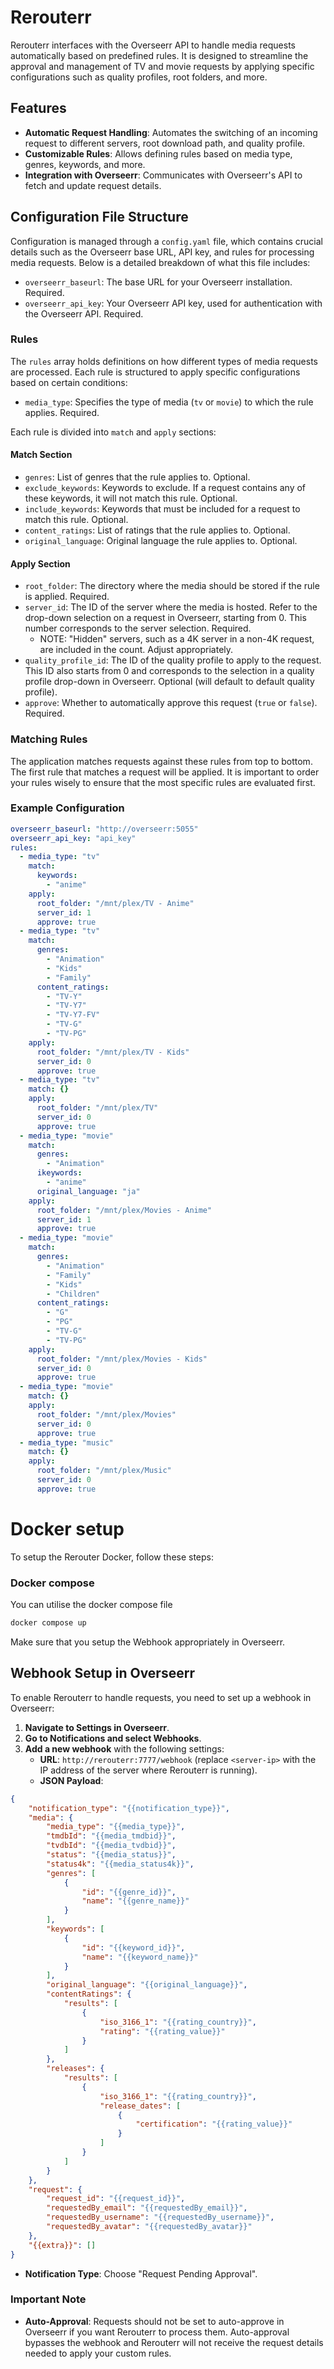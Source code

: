 # Rerouterr

Rerouterr interfaces with the Overseerr API to handle media requests automatically based on predefined rules. It is designed to streamline the approval and management of TV and movie requests by applying specific configurations such as quality profiles, root folders, and more.

## Features

- **Automatic Request Handling**: Automates the switching of an incoming request to different servers, root download path, and quality profile.
- **Customizable Rules**: Allows defining rules based on media type, genres, keywords, and more.
- **Integration with Overseerr**: Communicates with Overseerr's API to fetch and update request details.

## Configuration File Structure

Configuration is managed through a `config.yaml` file, which contains crucial details such as the Overseerr base URL, API key, and rules for processing media requests. Below is a detailed breakdown of what this file includes:

- `overseerr_baseurl`: The base URL for your Overseerr installation. Required.
- `overseerr_api_key`: Your Overseerr API key, used for authentication with the Overseerr API. Required.

### Rules

The `rules` array holds definitions on how different types of media requests are processed. Each rule is structured to apply specific configurations based on certain conditions:

- `media_type`: Specifies the type of media (`tv` or `movie`) to which the rule applies. Required.

Each rule is divided into `match` and `apply` sections:

#### Match Section
- `genres`: List of genres that the rule applies to. Optional.
- `exclude_keywords`: Keywords to exclude. If a request contains any of these keywords, it will not match this rule. Optional.
- `include_keywords`: Keywords that must be included for a request to match this rule. Optional.
- `content_ratings`: List of ratings that the rule applies to. Optional.
- `original_language`: Original language the rule applies to. Optional.

#### Apply Section
- `root_folder`: The directory where the media should be stored if the rule is applied. Required.
- `server_id`: The ID of the server where the media is hosted. Refer to the drop-down selection on a request in Overseerr, starting from 0. This number corresponds to the server selection. Required.
   - NOTE: "Hidden" servers, such as a 4K server in a non-4K request, are included in the count. Adjust appropriately. 
- `quality_profile_id`: The ID of the quality profile to apply to the request. This ID also starts from 0 and corresponds to the selection in a quality profile drop-down in Overseerr. Optional (will default to default quality profile).
- `approve`: Whether to automatically approve this request (`true` or `false`). Required.

### Matching Rules

The application matches requests against these rules from top to bottom. The first rule that matches a request will be applied. It is important to order your rules wisely to ensure that the most specific rules are evaluated first.

### Example Configuration
```yml
overseerr_baseurl: "http://overseerr:5055"
overseerr_api_key: "api_key"
rules:
  - media_type: "tv"
    match:
      keywords:
        - "anime"
    apply:
      root_folder: "/mnt/plex/TV - Anime"
      server_id: 1
      approve: true
  - media_type: "tv"
    match:
      genres:
        - "Animation"
        - "Kids"
        - "Family"
      content_ratings:
        - "TV-Y"
        - "TV-Y7"
        - "TV-Y7-FV"
        - "TV-G"
        - "TV-PG"
    apply:
      root_folder: "/mnt/plex/TV - Kids"
      server_id: 0
      approve: true
  - media_type: "tv"
    match: {}
    apply:
      root_folder: "/mnt/plex/TV"
      server_id: 0
      approve: true
  - media_type: "movie"
    match:
      genres:
        - "Animation"
      ikeywords:
        - "anime"
      original_language: "ja"
    apply:
      root_folder: "/mnt/plex/Movies - Anime"
      server_id: 1
      approve: true
  - media_type: "movie"
    match:
      genres:
        - "Animation"
        - "Family"
        - "Kids"
        - "Children"
      content_ratings:
        - "G"
        - "PG"
        - "TV-G"
        - "TV-PG"
    apply:
      root_folder: "/mnt/plex/Movies - Kids"
      server_id: 0
      approve: true
  - media_type: "movie"
    match: {}
    apply:
      root_folder: "/mnt/plex/Movies"
      server_id: 0
      approve: true
  - media_type: "music"
    match: {}
    apply:
      root_folder: "/mnt/plex/Music"
      server_id: 0
      approve: true
```
# Docker setup

To setup the Rerouter Docker, follow these steps:

### Docker compose
You can utilise the docker compose file
```bash
docker compose up
```
Make sure that you setup the Webhook appropriately in Overseerr.

## Webhook Setup in Overseerr

To enable Rerouterr to handle requests, you need to set up a webhook in Overseerr:

1. **Navigate to Settings in Overseerr**.
2. **Go to Notifications and select Webhooks**.
3. **Add a new webhook** with the following settings:
   - **URL**: `http://rerouterr:7777/webhook` (replace `<server-ip>` with the IP address of the server where Rerouterr is running).
   - **JSON Payload**:
```json
{
    "notification_type": "{{notification_type}}",
    "media": {
        "media_type": "{{media_type}}",
        "tmdbId": "{{media_tmdbid}}",
        "tvdbId": "{{media_tvdbid}}",
        "status": "{{media_status}}",
        "status4k": "{{media_status4k}}",
        "genres": [
            {
                "id": "{{genre_id}}",
                "name": "{{genre_name}}"
            }
        ],
        "keywords": [
            {
                "id": "{{keyword_id}}",
                "name": "{{keyword_name}}"
            }
        ],
        "original_language": "{{original_language}}",
        "contentRatings": {
            "results": [
                {
                    "iso_3166_1": "{{rating_country}}",
                    "rating": "{{rating_value}}"
                }
            ]
        },
        "releases": {
            "results": [
                {
                    "iso_3166_1": "{{rating_country}}",
                    "release_dates": [
                        {
                            "certification": "{{rating_value}}"
                        }
                    ]
                }
            ]
        }
    },
    "request": {
        "request_id": "{{request_id}}",
        "requestedBy_email": "{{requestedBy_email}}",
        "requestedBy_username": "{{requestedBy_username}}",
        "requestedBy_avatar": "{{requestedBy_avatar}}"
    },
    "{{extra}}": []
}
```
   - **Notification Type**: Choose "Request Pending Approval".

### Important Note

- **Auto-Approval**: Requests should not be set to auto-approve in Overseerr if you want Rerouterr to process them. Auto-approval bypasses the webhook and Rerouterr will not receive the request details needed to apply your custom rules.
